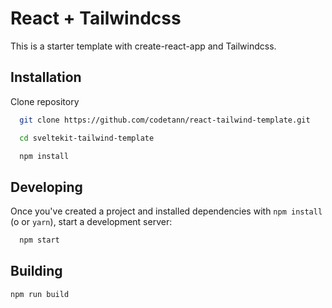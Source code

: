 # React + Tailwindcss

This is a starter template with create-react-app and Tailwindcss.

## Installation

Clone repository

```bash
  git clone https://github.com/codetann/react-tailwind-template.git

  cd sveltekit-tailwind-template

  npm install
```

## Developing

Once you've created a project and installed dependencies with `npm install` (o or `yarn`), start a development server:

```bash
  npm start
```

## Building

```bash
npm run build
```
